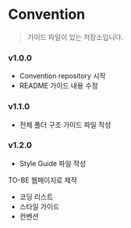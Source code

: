 # Convention

> 가이드 파일이 있는 저장소입니다.

### v1.0.0

- Convention repository 시작
- README 가이드 내용 수정

### v1.1.0

- 전체 폴더 구조 가이드 파일 작성

### v1.2.0

- Style Guide 파일 작성

TO-BE
웹페이지로 제작

- 코딩 리스트
- 스타일 가이드
- 컨벤션

